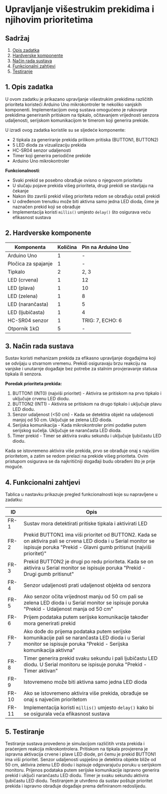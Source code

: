 # Upravljanje višestrukim prekidima i njihovim prioritetima

## Sadržaj

1. [Opis zadatka](#opis-projekta)
2. [Hardverske komponente](#hardverske-komponente)
3. [Način rada sustava](#nacin-rada-sustava)
4. [Funkcionalni zahtjevi](#funkcionalni-zahtjevi)
4. [Testiranje](#testiranje)

## <a name="opis-projekta"></a>1. Opis zadatka

U ovom zadatku je prikazano upravljanje višestrukim prekidima različitih prioriteta koristeći Arduino Uno mikrokontroler te nekoliko vanjskih komponenti. Implementacijom ovog sustava omogućeno je rukovanje prekidima generiranih pritiskom na tipkalo, očitavanjem vrijednosti senzora udaljenosti, serijskom komunikacijom te timerom koji generira prekide.

U izradi ovog zadatka koristile su se sljedeće komponente: 

- 2 tipkala za generiranje prekida prilikom pritiska (BUTTON1, BUTTON2)
- 5 LED dioda za vizualizaciju prekida
- HC-SR04 senzor udaljenosti
- Timer koji generira periodične prekide
- Arduino Uno mikrokontroler

**Funkcionalnosti**:

- Svaki prekid se posebno obrađuje ovisno o njegovom prioritetu
- U slučaju pojave prekida višeg prioriteta, drugi prekidi se stavljaju na čekanje
- Nakon što završi prekid višeg prioriteta redom se obrađuju ostali prekidi
- U određenom trenutku može biti aktivna samo jedna LED dioda, čime je naznačen prekid koji se obrađuje
- Implementacija koristi `millis()` umjesto `delay()` što osigurava veću efikasnost sustava

## <a name="hardverske-komponente"></a>2. Hardverske komponente

| Komponenta        | Količina | Pin na Arduino Uno |
| ----------------- | -------- | ------------------- |
| Arduino Uno       | 1        | -                   |
| Pločica za spajanje| 1        | -                   |
| Tipkalo           | 2        | 2, 3                |
| LED (crvena)      | 1        | 12                  |
| LED (plava)       | 1        | 10                  |
| LED (zelena)      | 1        | 8                   |
| LED (narančasta)  | 1        | 5                   |
| LED (ljubičasta)  | 1        | 4                   |
| HC-SR04 senzor    | 1        | TRIG: 7, ECHO: 6    |
| Otpornik 1kΩ      | 5        | -                   |

## <a name="nacin-rada-sustava"></a>3. Način rada sustava

Sustav koristi mehanizam prekida za efikasno upravljanje događajima koji se odvijaju u stvarnom vremenu. Prekidi osiguravaju brzu reakciju na vanjske i unutarnje događaje bez potrebe za stalnim provjeravanje statusa tipkala ili senzora.

**Poredak prioriteta prekida:**
1. BUTTON1 (INT0) (najviši prioritet) - Aktivira se pritiskom na prvo tipkalo i uključuje crvenu LED diodu.
2. BUTTON2 (INT1) - Aktivira se pritiskom na drugo tipkalo i uključuje plavu LED diodu.
3. Senzor udaljenost (<50 cm) - Kada se detektira objekt na udaljenosti manjoj od 50 cm. Uključuje se zelena LED dioda.
4. Serijska komunikacija - Kada mikrokontroler primi podatke putem serijskog sučelja. Uključuje se narančasta LED dioda.
5. Timer prekid - Timer se aktivira svaku sekundu i uključuje ljubičastu LED diodu.

Kada se istovremeno aktivira više prekida, prvo se obrađuje onaj s najvišim prioritetom, a zatim se redom prelazi na prekide višeg prioriteta. Ovim pristupom osigurava se da najkritičniji događaji budu obrađeni što je prije moguće.

## <a name="funkcionalni-zahtjevi"></a>4. Funkcionalni zahtjevi

Tablica u nastavku prikazuje pregled funkcionalnosti koje su napravljene u zadatku:

| ID    | Opis |
|-------|------------------------------------------------------------|
| FR-1  | Sustav mora detektirati pritiske tipkala i aktivirati LED |
| FR-2  | Prekid BUTTON1 ima viši prioritet od BUTTON2. Kada se on aktivira pali se crvena LED dioda i u Serial monitor se ispisuje poruka "Prekid - Glavni gumb pritisnut (najviši prioritet)" |
| FR-3  | Prekid BUTTON2 je drugi po redu prioriteta. Kada se on aktivira u Serial monitor se ispisuje poruka "Prekid - Drugi gumb pritisnut" |
| FR-4  | Senzor udaljenosti prati udaljenost objekta od senzora |
| FR-5  | Ako senzor očita vrijednost manju od 50 cm pali se zelena LED dioda i u Serial monitor se ispisuje poruka "Prekid - Udaljenost manja od 50 cm" |
| FR-6  | Prijem podataka putem serijske komunikacije također mora generirati prekid |
| FR-7  | Ako dođe do prijema podataka putem serijske komunikacije pali se narančasta LED dioda i u Serial monitor se ispisuje poruka "Prekid - Serijska komunikacija aktivna" |
| FR-8  | Timer generira prekid svaku sekundu i pali ljubičastu LED diodu. U Serial monitoru se ispisuje poruka "Prekid - Timer aktivan" |
| FR-9  | Istovremeno može biti aktivna samo jedna LED dioda |
| FR-10 | Ako se istovremeno aktivira više prekida, obrađuje se onaj s najvećim prioritetom |
| FR-11 | Implementacija koristi `millis()` umjesto `delay()` kako bi se osigurala veća efikasnost sustava|

## <a name="testiranje"></a>5. Testiranje

Testiranje sustava provedeno je simulacijom različitih vrsta prekida i praćenjem reakcija mikrokontrolera. Pritiskom na tipkala provjerena je ispravna aktivacija crvene i plave LED diode, pri čemu je prekid BUTTON1 ima viši prioritet. Senzor udaljenosti uspješno je detektira objekte bliže od 50 cm, aktivira zelenu LED diodu i ispisuje odgovarajuću poruku u serijskom monitoru. Prijenos podataka putem serijske komunikacije ispravno generira prekid i uključi narančastu LED diodu. Timer je svaku sekundu aktivira ljubičastu LED diodu. Testiranjem je utvrđeno da sustav poštuje prioritet prekida i ispravno obrađuje događaje prema definiranom redoslijedu.
